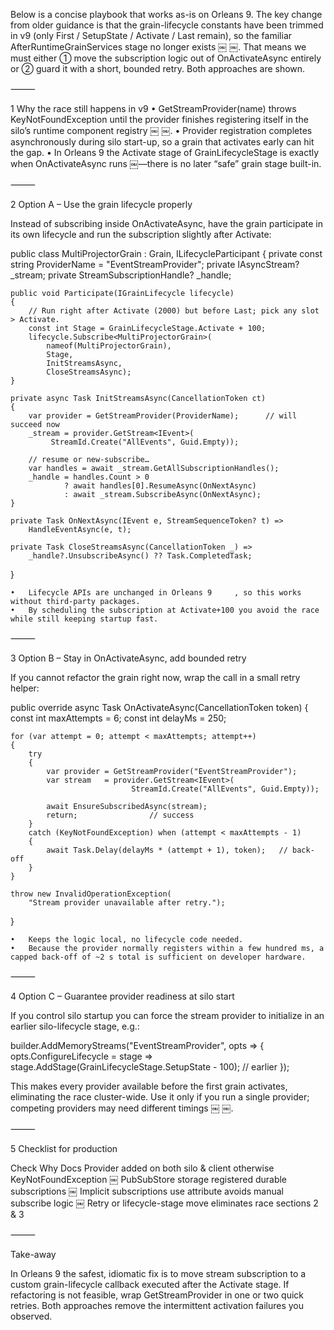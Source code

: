 Below is a concise playbook that works as-is on Orleans 9.
The key change from older guidance is that the grain-lifecycle constants have been trimmed in v9 (only First / SetupState / Activate / Last remain), so the familiar AfterRuntimeGrainServices stage no longer exists  ￼ ￼.
That means we must either ① move the subscription logic out of OnActivateAsync entirely or ② guard it with a short, bounded retry.  Both approaches are shown.

⸻

1  Why the race still happens in v9
	•	GetStreamProvider(name) throws KeyNotFoundException until the provider finishes registering itself in the silo’s runtime component registry  ￼ ￼.
	•	Provider registration completes asynchronously during silo start-up, so a grain that activates early can hit the gap.
	•	In Orleans 9 the Activate stage of GrainLifecycleStage is exactly when OnActivateAsync runs  ￼—there is no later “safe” grain stage built-in.

⸻

2  Option A – Use the grain lifecycle properly

Instead of subscribing inside OnActivateAsync, have the grain participate in its own lifecycle and run the subscription slightly after Activate:

public class MultiProjectorGrain : Grain,
                                   ILifecycleParticipant<IGrainLifecycle>
{
    private const string ProviderName = "EventStreamProvider";
    private IAsyncStream<IEvent>? _stream;
    private StreamSubscriptionHandle<IEvent>? _handle;

    public void Participate(IGrainLifecycle lifecycle)
    {
        // Run right after Activate (2000) but before Last; pick any slot > Activate.
        const int Stage = GrainLifecycleStage.Activate + 100;
        lifecycle.Subscribe<MultiProjectorGrain>(
            nameof(MultiProjectorGrain),
            Stage,
            InitStreamsAsync,
            CloseStreamsAsync);
    }

    private async Task InitStreamsAsync(CancellationToken ct)
    {
        var provider = GetStreamProvider(ProviderName);      // will succeed now
        _stream = provider.GetStream<IEvent>(
             StreamId.Create("AllEvents", Guid.Empty));

        // resume or new-subscribe…
        var handles = await _stream.GetAllSubscriptionHandles();
        _handle = handles.Count > 0
                ? await handles[0].ResumeAsync(OnNextAsync)
                : await _stream.SubscribeAsync(OnNextAsync);
    }

    private Task OnNextAsync(IEvent e, StreamSequenceToken? t) =>
        HandleEventAsync(e, t);

    private Task CloseStreamsAsync(CancellationToken _) =>
        _handle?.UnsubscribeAsync() ?? Task.CompletedTask;
}

	•	Lifecycle APIs are unchanged in Orleans 9  ￼ ￼, so this works without third-party packages.
	•	By scheduling the subscription at Activate+100 you avoid the race while still keeping startup fast.

⸻

3  Option B – Stay in OnActivateAsync, add bounded retry

If you cannot refactor the grain right now, wrap the call in a small retry helper:

public override async Task OnActivateAsync(CancellationToken token)
{
    const int maxAttempts = 6;
    const int delayMs     = 250;

    for (var attempt = 0; attempt < maxAttempts; attempt++)
    {
        try
        {
            var provider = GetStreamProvider("EventStreamProvider");
            var stream   = provider.GetStream<IEvent>(
                               StreamId.Create("AllEvents", Guid.Empty));

            await EnsureSubscribedAsync(stream);
            return;                // success
        }
        catch (KeyNotFoundException) when (attempt < maxAttempts - 1)
        {
            await Task.Delay(delayMs * (attempt + 1), token);   // back-off
        }
    }

    throw new InvalidOperationException(
        "Stream provider unavailable after retry.");
}

	•	Keeps the logic local, no lifecycle code needed.
	•	Because the provider normally registers within a few hundred ms, a capped back-off of ~2 s total is sufficient on developer hardware.

⸻

4  Option C – Guarantee provider readiness at silo start

If you control silo startup you can force the stream provider to initialize in an earlier silo-lifecycle stage, e.g.:

builder.AddMemoryStreams("EventStreamProvider", opts =>
{
    opts.ConfigureLifecycle = stage =>
        stage.AddStage(GrainLifecycleStage.SetupState - 100);   // earlier
});

This makes every provider available before the first grain activates, eliminating the race cluster-wide.  Use it only if you run a single provider; competing providers may need different timings  ￼ ￼.

⸻

5  Checklist for production

Check	Why	Docs
Provider added on both silo & client	otherwise KeyNotFoundException	￼
PubSubStore storage registered	durable subscriptions	￼
Implicit subscriptions use attribute	avoids manual subscribe logic	￼
Retry or lifecycle-stage move	eliminates race	sections 2 & 3


⸻

Take-away

In Orleans 9 the safest, idiomatic fix is to move stream subscription to a custom grain-lifecycle callback executed after the Activate stage.
If refactoring is not feasible, wrap GetStreamProvider in one or two quick retries. Both approaches remove the intermittent activation failures you observed.